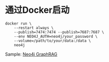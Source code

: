 # 通过Docker启动
```shell
docker run \
    --restart always \
    --publish=7474:7474 --publish=7687:7687 \
    --env NEO4J_AUTH=neo4j/your_password \
    --volume=/path/to/your/data:/data \
    neo4j
```

Sample: [Neo4j GraphRAG](https://blog.csdn.net/python1234_/article/details/144762627)      